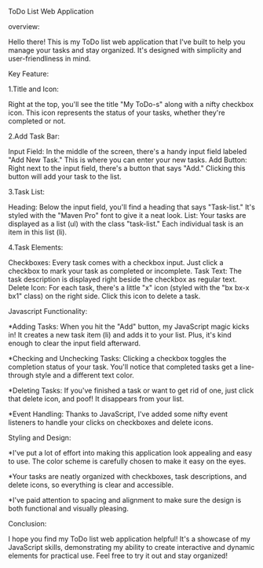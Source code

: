 ToDo List Web Application


overview:


Hello there! This is my ToDo list web application that I've built to help you manage your tasks and stay organized. It's designed with simplicity and user-friendliness in mind.


Key Feature:


1.Title and Icon:

Right at the top, you'll see the title "My ToDo-s" along with a nifty checkbox icon. This icon represents the status of your tasks, whether they're completed or not.

2.Add Task Bar:

Input Field: In the middle of the screen, there's a handy input field labeled "Add New Task." This is where you can enter your new tasks.
Add Button: Right next to the input field, there's a button that says "Add." Clicking this button will add your task to the list.

3.Task List:

Heading: Below the input field, you'll find a heading that says "Task-list." It's styled with the "Maven Pro" font to give it a neat look.
List: Your tasks are displayed as a list (ul) with the class "task-list." Each individual task is an item in this list (li).

4.Task Elements:

Checkboxes: Every task comes with a checkbox input. Just click a checkbox to mark your task as completed or incomplete.
Task Text: The task description is displayed right beside the checkbox as regular text.
Delete Icon: For each task, there's a little "x" icon (styled with the "bx bx-x bx1" class) on the right side. Click this icon to delete a task.

Javascript Functionality:


*Adding Tasks: When you hit the "Add" button, my JavaScript magic kicks in! It creates a new task item (li) and adds it to your list. Plus, it's kind enough to clear the input field afterward.

*Checking and Unchecking Tasks: Clicking a checkbox toggles the completion status of your task. You'll notice that completed tasks get a line-through style and a different text color.

*Deleting Tasks: If you've finished a task or want to get rid of one, just click that delete icon, and poof! It disappears from your list.

*Event Handling: Thanks to JavaScript, I've added some nifty event listeners to handle your clicks on checkboxes and delete icons.


Styling and Design:


*I've put a lot of effort into making this application look appealing and easy to use. The color scheme is carefully chosen to make it easy on the eyes.

*Your tasks are neatly organized with checkboxes, task descriptions, and delete icons, so everything is clear and accessible.

*I've paid attention to spacing and alignment to make sure the design is both functional and visually pleasing.


Conclusion:

I hope you find my ToDo list web application helpful! It's a showcase of my JavaScript skills, demonstrating my ability to create interactive and dynamic elements for practical use. Feel free to try it out and stay organized!

